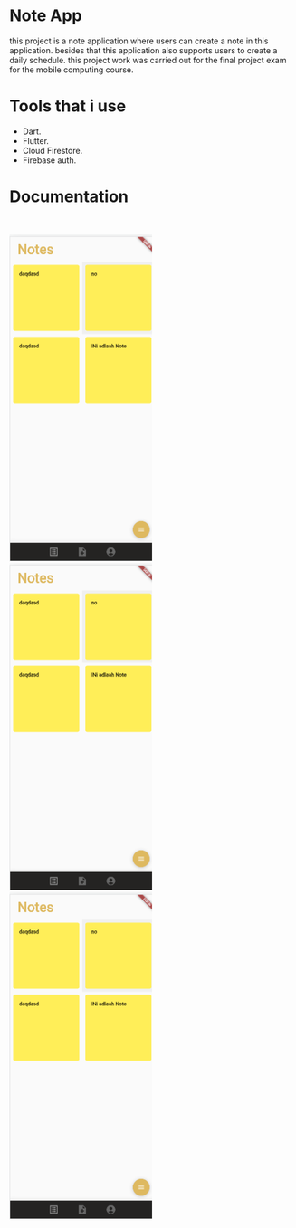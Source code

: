 # Note App
this project is a note application where users can create a note in this application. besides that this application also supports users to create a daily schedule. this project work was carried out for the final project exam for the mobile computing course.
# Tools that i use
- Dart.
- Flutter.
- Cloud Firestore.
- Firebase auth.
# Documentation
<br />
<p float="left">
    <img src="img/note_page.png" width=50% height=50%>
    <img src="img/note_page.png" width=50% height=50%>
    <img src="img/note_page.png" width=50% height=50%>
  </a>
</p>
<br>
